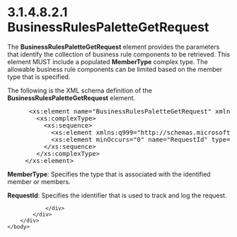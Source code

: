 <html dir="LTR" xmlns:mshelp="http://msdn.microsoft.com/mshelp" xmlns:ddue="http://ddue.schemas.microsoft.com/authoring/2003/5" xmlns:xlink="http://www.w3.org/1999/xlink" xmlns:tool="http://www.microsoft.com/tooltip">
    <head>
        <meta http-equiv="Content-Type" content="text/html; CHARSET=utf-8"></meta>
        <meta name="save" content="history"></meta>
        <title>3.1.4.8.2.1 BusinessRulesPaletteGetRequest</title>
        <xml>
            <mshelp:toctitle title="3.1.4.8.2.1 BusinessRulesPaletteGetRequest"></mshelp:toctitle>
            <mshelp:rltitle title="[MS-SSMDSWS-15]: BusinessRulesPaletteGetRequest"></mshelp:rltitle>
            <mshelp:keyword index="A" term="93ae9d8b-3733-4047-8f85-18a82e5351e7"></mshelp:keyword>
            <mshelp:attr name="DCSext.ContentType" value="open specification"></mshelp:attr>
            <mshelp:attr name="AssetID" value="93ae9d8b-3733-4047-8f85-18a82e5351e7"></mshelp:attr>
            <mshelp:attr name="TopicType" value="kbRef"></mshelp:attr>
            <mshelp:attr name="DCSext.Title" value="[MS-SSMDSWS-15]: BusinessRulesPaletteGetRequest" />
        </xml>
    </head>
    <body>
        <div id="header">
            <h1 class="heading">3.1.4.8.2.1 BusinessRulesPaletteGetRequest</h1>
        </div>
        <div id="mainSection">
            <div id="mainBody">
                <div id="allHistory" class="saveHistory"></div>
                <div id="sectionSection0" class="section" name="collapseableSection">
                    

<p>The <b>BusinessRulesPaletteGetRequest</b> element provides
the parameters that identify the collection of business rule components to be
retrieved. This element MUST include a populated <b>MemberType</b> complex
type. The allowable business rule components can be limited based on the member
type that is specified.</p>

<p>The following is the XML schema definition of the <b>BusinessRulesPaletteGetRequest</b>
element.</p>

<dl>
<dd>
<div><pre> &lt;xs:element name=&quot;BusinessRulesPaletteGetRequest&quot; xmlns:xs=&quot;http://www.w3.org/2001/XMLSchema&quot;&gt;
   &lt;xs:complexType&gt;
     &lt;xs:sequence&gt;
       &lt;xs:element xmlns:q999=&quot;http://schemas.microsoft.com/sqlserver/masterdataservices/2009/09&quot; minOccurs=&quot;0&quot; name=&quot;MemberType&quot; type=&quot;q999:BREntityMemberType&quot; /&gt;
       &lt;xs:element minOccurs=&quot;0&quot; name=&quot;RequestId&quot; type=&quot;ser:guid&quot; /&gt;
     &lt;/xs:sequence&gt;
   &lt;/xs:complexType&gt;
&lt;/xs:element&gt;
</pre></div>
</dd></dl>

<p><b>MemberType</b>: Specifies the type that is
associated with the identified member or members.</p>

<p><b>RequestId</b>: Specifies the identifier that is
used to track and log the request.</p>


                </div>
            </div>
        </div>
    </body>
</html>
